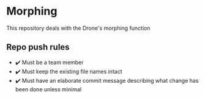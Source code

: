 # Morphing 
This repository deals with the Drone's morphing function

## Repo push rules
+ ✔️ Must be a team member
+ ✔️ Must keep the existing file names intact
+ ✔️ Must have an elaborate commit message describing what change has been done unless minimal
